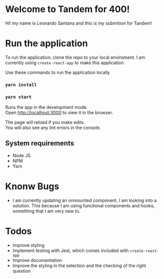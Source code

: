 # Welcome to Tandem for 400!

Hi! my name is Leonardo Santana and this is my submition for Tandem!

# Run the application

To run the application; clone the repo to your local enviroment.
I am currently using `create-react-app` to make this application.

Use these commands to run the application locally

### `yarn install`

### `yarn start`

Runs the app in the development mode.  
Open [http://localhost:3000](http://localhost:3000/) to view it in the browser.

The page will reload if you make edits.  
You will also see any lint errors in the console.

## System requirements

- Node JS
- NPM
- Yarn

# Knonw Bugs

- I am currently updating an onmounted component, I am looking into a solution. This because I am using functional components and hooks, something that I am very new to.

# Todos

- Improve styling
- Implement testing with Jest, which comes included with `create-react-app`
- Improve documentation
- Improve the styling in the selection and the checking of the right question
